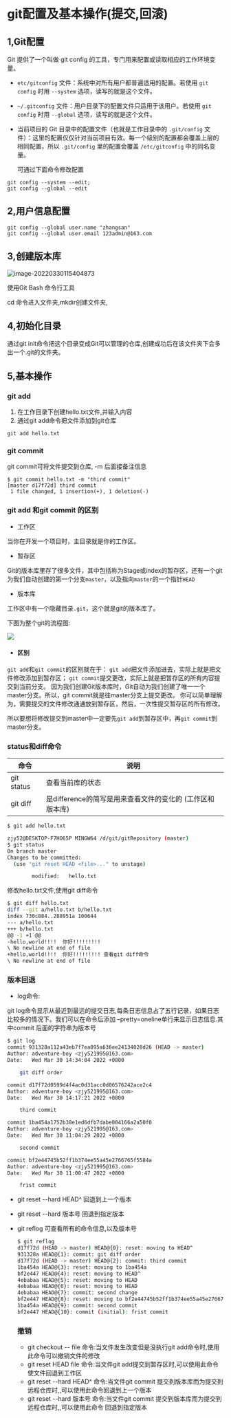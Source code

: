 # git配置及基本操作(提交,回滚)

## 1,Git配置

Git 提供了一个叫做 git config 的工具，专门用来配置或读取相应的工作环境变量。

- `etc/gitconfig` 文件：系统中对所有用户都普遍适用的配置。若使用 `git config` 时用 `--system` 选项，读写的就是这个文件。

- `~/.gitconfig` 文件：用户目录下的配置文件只适用于该用户。若使用 `git config` 时用 `--global` 选项，读写的就是这个文件。

- 当前项目的 Git 目录中的配置文件（也就是工作目录中的 `.git/config` 文件）：这里的配置仅仅针对当前项目有效。每一个级别的配置都会覆盖上层的相同配置，所以 `.git/config` 里的配置会覆盖 `/etc/gitconfig` 中的同名变量。

  可通过下面命令修改配置

  

```shell
git config --system --edit;
git config --global --edit
```

## 2,用户信息配置

```
git config --global user.name "zhangsan"
git config --global user.email 123admin@163.com
```

## 3,创建版本库

![image-20220330115404873](C:\Users\zjy52\AppData\Roaming\Typora\typora-user-images\image-20220330115404873.png)

使用Git Bash 命令行工具

cd 命令进入文件夹,mkdir创建文件夹,

## 4,初始化目录

通过git init命令把这个目录变成Git可以管理的仓库,创建成功后在该文件夹下会多出一个.git的文件夹。

## 5,基本操作

### git add

1. 在工作目录下创建hello.txt文件,并输入内容
2. 通过git add命令把文件添加到git仓库

```shell
git add hello.txt
```

### git commit

git commit可将文件提交到仓库, -m 后面接备注信息

```shell
$ git commit hello.txt -m "third commit"
[master d17f72d] third commit
 1 file changed, 1 insertion(+), 1 deletion(-)
```

### git add 和git commit 的区别

- 工作区

当你在开发一个项目时，主目录就是你的工作区。

- 暂存区

Git的版本库里存了很多文件，其中包括称为Stage或index的暂存区，还有一个git为我们自动创建的第一个分支`master`，以及指向`master`的一个指针`HEAD`

- 版本库

工作区中有一个隐藏目录`.git`，这个就是git的版本库了。

下图为整个git的流程图:

![](D:\Note\git_procedure_v2.png)

- #### 区别

`git add`和`git commit`的区别就在于：
`git add`把文件添加进去，实际上就是把文件修改添加到暂存区；
`git commit`提交更改，实际上就是把暂存区的所有内容提交到当前分支。
因为我们创建Git版本库时，Git自动为我们创建了唯一一个master分支。所以，git commit就是往master分支上提交更改。
你可以简单理解为，需要提交的文件修改通通放到暂存区，然后，一次性提交暂存区的所有修改。

所以要想将修改提交到master中一定要先`git add`到暂存区中，再`git commit`到master分支。

### status和diff命令

| 命令       | 说明                                                      |
| ---------- | --------------------------------------------------------- |
| git status | 查看当前库的状态                                          |
| git diff   | 是difference的简写是用来查看文件的变化的 (工作区和版本库) |

```sh
$ git add hello.txt

zjy52@DESKTOP-F7HO65P MINGW64 /d/git/gitRepository (master)
$ git status
On branch master
Changes to be committed:
  (use "git reset HEAD <file>..." to unstage)

        modified:   hello.txt

```

修改hello.txt文件,使用git diff命令

```sh
$ git diff hello.txt
diff --git a/hello.txt b/hello.txt
index 730c884..288951a 100644
--- a/hello.txt
+++ b/hello.txt
@@ -1 +1 @@
-hello,world!!!!  你好!!!!!!!!!
\ No newline at end of file
+hello,world!!!!  你好!!!!!!!!! 查看git diff命令
\ No newline at end of file

```

### 版本回退

- log命令:

git log命令显示从最近到最远的提交日志,每条日志信息占了五行记录，如果日志比较多的情况下。我们可以在命令后添加 –pretty=oneline单行来显示日志信息.其中commit 后面的字符串为版本号

```sh
$ git log
commit 931328a112a43eb7f7ea095a636ee24134028d26 (HEAD -> master)
Author: adventure-boy <zjy521995@163.com>
Date:   Wed Mar 30 14:34:04 2022 +0800

    git diff order

commit d17f72d0599d4f4ac0d31acc0d06576242ace2c4
Author: adventure-boy <zjy521995@163.com>
Date:   Wed Mar 30 14:17:21 2022 +0800

    third commit

commit 1ba454a1752b38e1ed6dfb7dabe004166a2a50f0
Author: adventure-boy <zjy521995@163.com>
Date:   Wed Mar 30 11:04:29 2022 +0800

    second commit

commit bf2e44745b52ff1b374ee55a45e2766765f5584a
Author: adventure-boy <zjy521995@163.com>
Date:   Wed Mar 30 11:00:47 2022 +0800

    frist commit


```

- git reset --hard HEAD^    回退到上一个版本
- git reset --hard 版本号   回退到指定版本

- git reflog  可查看所有的命令信息,以及版本号

  ```sh
  $ git reflog
  d17f72d (HEAD -> master) HEAD@{0}: reset: moving to HEAD^
  931328a HEAD@{1}: commit: git diff order
  d17f72d (HEAD -> master) HEAD@{2}: commit: third commit
  1ba454a HEAD@{3}: reset: moving to 1ba454a
  bf2e447 HEAD@{4}: reset: moving to HEAD^
  4ebabaa HEAD@{5}: reset: moving to HEAD
  4ebabaa HEAD@{6}: reset: moving to HEAD
  4ebabaa HEAD@{7}: commit: second change
  bf2e447 HEAD@{8}: reset: moving to bf2e44745b52ff1b374ee55a45e2766765f5584a
  1ba454a HEAD@{9}: commit: second commit
  bf2e447 HEAD@{10}: commit (initial): frist commit
  
  ```

  ### 撤销

  - git checkout -- file  命令:当文件发生改变但是没执行git add命令时,使用此命令可以撤销文件的修改
  - git reset HEAD file 命令:当文件git add提交到暂存区时,可以使用此命令使文件回退到工作区
  - git reset --hard HEAD^ 命令:当文件git commit 提交到版本库而为提交到远程仓库时,,可以使用此命令回退到上一个版本
  - git reset --hard 版本号  命令:当文件git commit 提交到版本库而为提交到远程仓库时,,可以使用此命令 回退到指定版本

  

